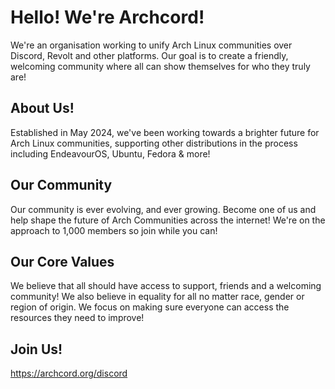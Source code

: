 # Hello! We're Archcord!
We're an organisation working to unify Arch Linux communities over Discord, Revolt and other platforms. Our goal is to create a friendly, welcoming community where all can show themselves for who they truly are!

## About Us!
Established in May 2024, we've been working towards a brighter future for Arch Linux communities, supporting other distributions in the process including EndeavourOS, Ubuntu, Fedora & more!

## Our Community
Our community is ever evolving, and ever growing. Become one of us and help shape the future of Arch Communities across the internet! We're on the approach to 1,000 members so join while you can!

## Our Core Values
We believe that all should have access to support, friends and a welcoming community! We also believe in equality for all no matter race, gender or region of origin. We focus on making sure everyone can access the resources they need to improve!

## Join Us!
https://archcord.org/discord
